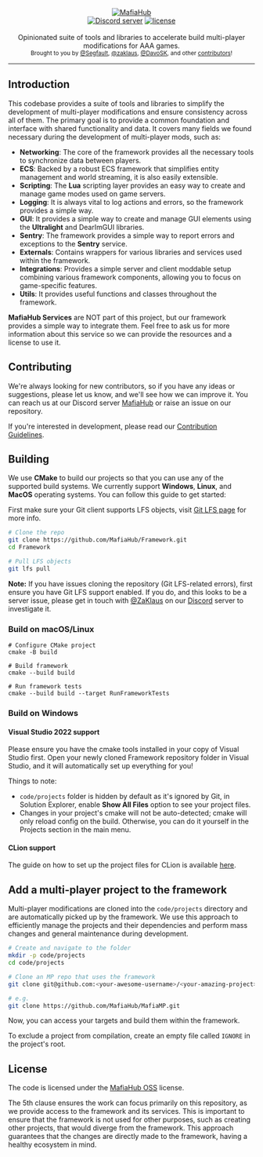 <div align="center">
   <a href="https://github.com/MafiaHub/Framework"><img src="https://github.com/MafiaHub/Framework/assets/9026786/43e839f2-f207-47bf-aa59-72371e8403ba" alt="MafiaHub" /></a>
</div>

<div align="center">
    <a href="https://discord.gg/eBQ4QHX"><img src="https://img.shields.io/discord/402098213114347520.svg" alt="Discord server" /></a>
    <a href="LICENSE.md"><img src="https://img.shields.io/badge/License-MafiaHub%20OSS-blue" alt="license" /></a>
</div>

<br />
<div align="center">
  Opinionated suite of tools and libraries to accelerate build multi-player modifications for AAA games.
</div>

<div align="center">
  <sub>
    Brought to you by <a href="https://github.com/Segfaultd">@Segfault</a>,
    <a href="https://github.com/zaklaus">@zaklaus</a>,
    <a href="https://github.com/DavoSK">@DavoSK</a>,
    and other <a href="https://github.com/MafiaHub/Framework/graphs/contributors">contributors</a>!
  </sub>
</div>
<hr/>

## Introduction

This codebase provides a suite of tools and libraries to simplify the development of multi-player modifications and ensure consistency across all of them. The primary goal is to provide a common foundation and interface with shared functionality and data. It covers many fields we found necessary during the development of multi-player mods, such as:
* **Networking**: The core of the framework provides all the necessary tools to synchronize data between players.
* **ECS**: Backed by a robust ECS framework that simplifies entity management and world streaming, it is also easily extensible.
* **Scripting**: The **Lua** scripting layer provides an easy way to create and manage game modes used on game servers.
* **Logging**: It is always vital to log actions and errors, so the framework provides a simple way.
* **GUI**: It provides a simple way to create and manage GUI elements using the **Ultralight** and DearImGUI libraries.
* **Sentry**: The framework provides a simple way to report errors and exceptions to the **Sentry** service.
* **Externals**: Contains wrappers for various libraries and services used within the framework.
* **Integrations**: Provides a simple server and client moddable setup combining various framework components, allowing you to focus on game-specific features.
* **Utils**: It provides useful functions and classes throughout the framework.

**MafiaHub Services** are NOT part of this project, but our framework provides a simple way to integrate them. Feel free to ask us for more information about this service so we can provide the resources and a license to use it.

## Contributing

We're always looking for new contributors, so if you have any ideas or suggestions, please let us know, and we'll see how we can improve it. You can reach us at our Discord server [MafiaHub](https://discord.gg/c6gW9yRXZH) or raise an issue on our repository.

If you're interested in development, please read our [Contribution Guidelines](.github/CONTRIBUTING.md).

## Building

We use **CMake** to build our projects so that you can use any of the supported build systems. We currently support **Windows**, **Linux**, and **MacOS** operating systems. You can follow this guide to get started:

First make sure your Git client supports LFS objects, visit [Git LFS page](https://git-lfs.github.com/) for more info.

```sh
# Clone the repo
git clone https://github.com/MafiaHub/Framework.git
cd Framework

# Pull LFS objects
git lfs pull
```
**Note:** If you have issues cloning the repository (Git LFS-related errors), first ensure you have Git LFS support enabled. If you do, and this looks to be a server issue, please get in touch with [@ZaKlaus](https://github.com/zpl-zak) on our [Discord](https://discord.gg/eBQ4QHX) server to investigate it.

### Build on macOS/Linux
```
# Configure CMake project
cmake -B build

# Build framework
cmake --build build

# Run framework tests
cmake --build build --target RunFrameworkTests
```

### Build on Windows

#### Visual Studio 2022 support

Please ensure you have the cmake tools installed in your copy of Visual Studio first.
Open your newly cloned Framework repository folder in Visual Studio, and it will automatically set up everything for you!

Things to note:
- `code/projects` folder is hidden by default as it's ignored by Git, in Solution Explorer, enable **Show All Files** option to see your project files.
- Changes in your project's cmake will not be auto-detected; cmake will only reload config on the build. Otherwise, you can do it yourself in the Projects section in the main menu.

#### CLion support

The guide on how to set up the project files for CLion is available [here](.github/CLION_GUIDE.md).

## Add a multi-player project to the framework

Multi-player modifications are cloned into the `code/projects` directory and are automatically picked up by the framework. We use this approach to efficiently manage the projects and their dependencies and perform mass changes and general maintenance during development.

```sh
# Create and navigate to the folder
mkdir -p code/projects
cd code/projects

# Clone an MP repo that uses the framework
git clone git@github.com:<your-awesome-username>/<your-amazing-project>.git

# e.g.
git clone https://github.com/MafiaHub/MafiaMP.git
```

Now, you can access your targets and build them within the framework.

To exclude a project from compilation, create an empty file called `IGNORE` in the project's root.

## License

The code is licensed under the [MafiaHub OSS](LICENSE.txt) license.

The 5th clause ensures the work can focus primarily on this repository, as we provide access to the framework and its services. This is important to ensure that the framework is not used for other purposes, such as creating other projects, that would diverge from the framework. This approach guarantees that the changes are directly made to the framework, having a healthy ecosystem in mind.
